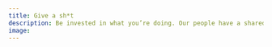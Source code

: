 ```yaml
---
title: Give a sh*t
description: Be invested in what you’re doing. Our people have a shared sense of purpose and are committed to producing quality work that matters.
image:
---
```

